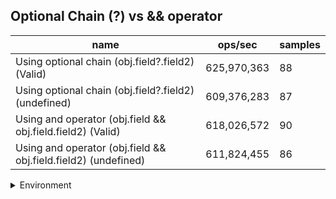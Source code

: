 ## Optional Chain (?) vs && operator

|name|ops/sec|samples|
|-|-|-|
|Using optional chain (obj.field?.field2) (Valid)|625,970,363|88|
|Using optional chain (obj.field?.field2) (undefined)|609,376,283|87|
|Using and operator (obj.field && obj.field.field2) (Valid)|618,026,572|90|
|Using and operator (obj.field && obj.field.field2) (undefined)|611,824,455|86|


<details>
<summary>Environment</summary>

* __Machine:__ linux x64 | 2 vCPUs | 6.8GB Mem
* __Run:__ Tue Oct 24 2023 17:01:49 GMT+0000 (Coordinated Universal Time)
</details>

<!--
{"environment":{"platform":"linux","arch":"x64","cpus":2,"totalMemory":6.7597503662109375},"benchmarks":[{"name":"Using optional chain (obj.field?.field2) (Valid)","opsSec":625970362.673398,"samples":6},{"name":"Using optional chain (obj.field?.field2) (undefined)","opsSec":609376283.0767983,"samples":6},{"name":"Using and operator (obj.field && obj.field.field2) (Valid)","opsSec":618026571.8937479,"samples":6},{"name":"Using and operator (obj.field && obj.field.field2) (undefined)","opsSec":611824455.0265129,"samples":6}]}-->
